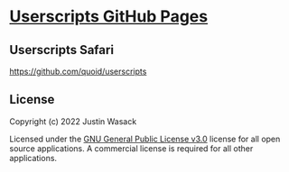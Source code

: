 # [Userscripts GitHub Pages](https://quoid.github.io/userscripts/)

## Userscripts Safari
https://github.com/quoid/userscripts

## License

Copyright (c) 2022 Justin Wasack

Licensed under the [GNU General Public License v3.0](/LICENSE) license for all open source applications. A commercial license is required for all other applications.